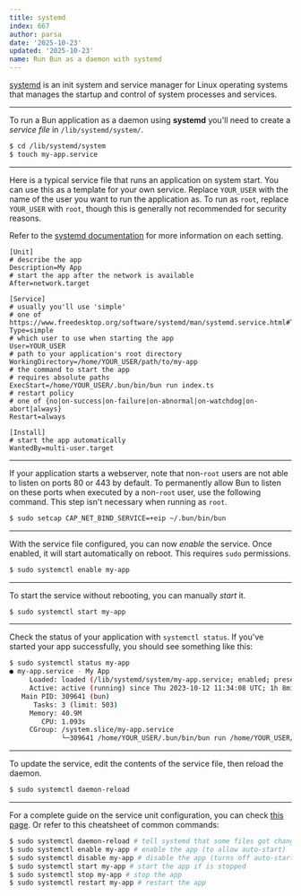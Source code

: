```yaml
---
title: systemd
index: 667
author: parsa
date: '2025-10-23'
updated: '2025-10-23'
name: Run Bun as a daemon with systemd
---
```


[systemd](https://systemd.io) is an init system and service manager for Linux operating systems that manages the startup and control of system processes and services.

<!-- systemd provides aggressive parallelization capabilities, uses socket and D-Bus activation for starting services, offers on-demand starting of daemons, keeps track of processes using Linux control groups, maintains mount and auto mount points, and implements an elaborate transactional dependency-based service control logic. systemd supports SysV and LSB init scripts and works as a replacement for sysvinit. -->

<!-- Other parts include a logging daemon, utilities to control basic system configuration like the hostname, date, locale, maintain a list of logged-in users and running containers and virtual machines, system accounts, runtime directories and settings, and daemons to manage simple network configuration, network time synchronization, log forwarding, and name resolution. -->

---

To run a Bun application as a daemon using **systemd** you'll need to create a _service file_ in `/lib/systemd/system/`.

```sh
$ cd /lib/systemd/system
$ touch my-app.service
```

---

Here is a typical service file that runs an application on system start. You can use this as a template for your own service. Replace `YOUR_USER` with the name of the user you want to run the application as. To run as `root`, replace `YOUR_USER` with `root`, though this is generally not recommended for security reasons.

Refer to the [systemd documentation](https://www.freedesktop.org/software/systemd/man/systemd.service.html) for more information on each setting.

```ini#my-app.service
[Unit]
# describe the app
Description=My App
# start the app after the network is available
After=network.target

[Service]
# usually you'll use 'simple'
# one of https://www.freedesktop.org/software/systemd/man/systemd.service.html#Type=
Type=simple
# which user to use when starting the app
User=YOUR_USER
# path to your application's root directory
WorkingDirectory=/home/YOUR_USER/path/to/my-app
# the command to start the app
# requires absolute paths
ExecStart=/home/YOUR_USER/.bun/bin/bun run index.ts
# restart policy
# one of {no|on-success|on-failure|on-abnormal|on-watchdog|on-abort|always}
Restart=always

[Install]
# start the app automatically
WantedBy=multi-user.target
```

---

If your application starts a webserver, note that non-`root` users are not able to listen on ports 80 or 443 by default. To permanently allow Bun to listen on these ports when executed by a non-`root` user, use the following command. This step isn't necessary when running as `root`.

```bash
$ sudo setcap CAP_NET_BIND_SERVICE=+eip ~/.bun/bin/bun
```

---

With the service file configured, you can now _enable_ the service. Once enabled, it will start automatically on reboot. This requires `sudo` permissions.

```bash
$ sudo systemctl enable my-app
```

---

To start the service without rebooting, you can manually _start_ it.

```bash
$ sudo systemctl start my-app
```

---

Check the status of your application with `systemctl status`. If you've started your app successfully, you should see something like this:

```bash
$ sudo systemctl status my-app
● my-app.service - My App
     Loaded: loaded (/lib/systemd/system/my-app.service; enabled; preset: enabled)
     Active: active (running) since Thu 2023-10-12 11:34:08 UTC; 1h 8min ago
   Main PID: 309641 (bun)
      Tasks: 3 (limit: 503)
     Memory: 40.9M
        CPU: 1.093s
     CGroup: /system.slice/my-app.service
             └─309641 /home/YOUR_USER/.bun/bin/bun run /home/YOUR_USER/application/index.ts
```

---

To update the service, edit the contents of the service file, then reload the daemon.

```bash
$ sudo systemctl daemon-reload
```

---

For a complete guide on the service unit configuration, you can check [this page](https://www.freedesktop.org/software/systemd/man/systemd.service.html). Or refer to this cheatsheet of common commands:

```bash
$ sudo systemctl daemon-reload # tell systemd that some files got changed
$ sudo systemctl enable my-app # enable the app (to allow auto-start)
$ sudo systemctl disable my-app # disable the app (turns off auto-start)
$ sudo systemctl start my-app # start the app if is stopped
$ sudo systemctl stop my-app # stop the app
$ sudo systemctl restart my-app # restart the app
```
